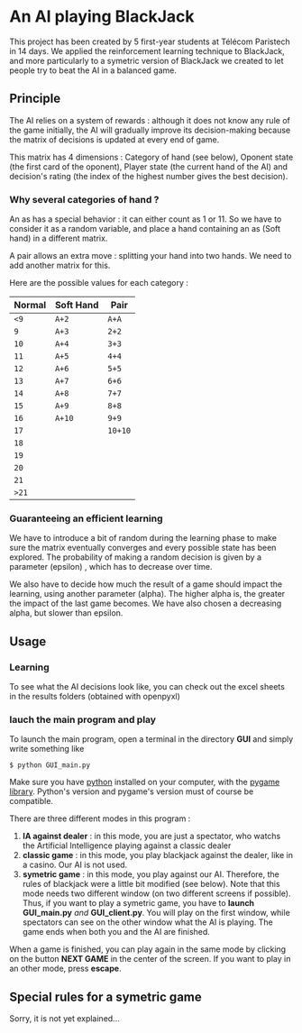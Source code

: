 ﻿# An AI playing BlackJack

This project has been created by 5 first-year students at Télécom Paristech in 14 days.
We applied the reinforcement learning technique to BlackJack, and more particularly to a symetric version of BlackJack we created to let people try to beat the AI in a balanced game.


## Principle

The AI relies on a system of rewards : although it does not know any rule of the game initially, the AI will gradually improve its decision-making because the matrix of decisions is updated at every end of game.

This matrix has 4 dimensions : Category of hand (see below), Oponent state (the first card of the oponent), Player state (the current hand of the AI) and decision's rating (the index of the highest number gives the best decision).


### Why several categories of hand ?

An as has a special behavior : it can either count as 1 or 11. So we have to consider it as a random variable, and place a hand containing an as (Soft hand) in a different matrix.

A pair allows an extra move : splitting your hand into two hands. We need to add another matrix for this.

Here are the possible values for each category :

Normal | Soft Hand | Pair 
------------------ | ----------------- | --------
`<9` | `A+2` | `A+A` 
`9` | `A+3` | `2+2` 
`10` | `A+4` | `3+3` 
`11` | `A+5` | `4+4` 
`12` | `A+6` | `5+5` 
`13` | `A+7` | `6+6` 
`14` | `A+8` | `7+7` 
`15` | `A+9` | `8+8` 
`16` | `A+10` | `9+9`
`17` |  | `10+10`
`18` |  | 
`19` |  | 
`20` |  |  
`21` |  | 
`>21` |  | 



### Guaranteeing an efficient learning

We have to introduce a bit of random during the learning phase to make sure the matrix eventually converges and every possible state has been explored. The probability of making a random decision is given by a parameter (epsilon) , which has to decrease over time.

We also have to decide how much the result of a game should impact the learning, using another parameter (alpha). The higher alpha is, the greater the impact of the last game becomes. We have also chosen a decreasing alpha, but slower than epsilon.


## Usage

### Learning 

To see what the AI decisions look like, you can check out the excel sheets in the results folders (obtained with openpyxl)


### lauch the main program and play
To launch the main program, open a terminal in the directory **GUI** and simply write something like

```
$ python GUI_main.py
```

Make sure you have [python](https://www.python.org/downloads/) installed on your computer, with the [pygame library](http://pygame.org/download.shtml). Python's version and pygame's version must of course be compatible.  


There are three different modes in this program :
1. **IA against dealer** : in this mode, you are just a spectator, who watchs the Artificial Intelligence playing against a classic dealer
2. **classic game** :  in this mode, you play blackjack against the dealer, like in a casino. Our AI is not used.
3. **symetric game** : in this mode, you play against our AI. Therefore, the rules of blackjack were a little bit modified (see below). Note that this mode needs two different window (on two different screens if possible). Thus, if you want to play a symetric game, you have to **launch GUI_main.py** _and_ **GUI_client.py**. You will play on the first window, while spectators can see on the other window what the AI is playing. The game ends when both you and the AI are finished.

When a game is finished, you can play again in the same mode by clicking on the button **NEXT GAME** in the center of the screen. If you want to play in an other mode, press **escape**.

## Special rules for a symetric game

Sorry, it is not yet explained...


